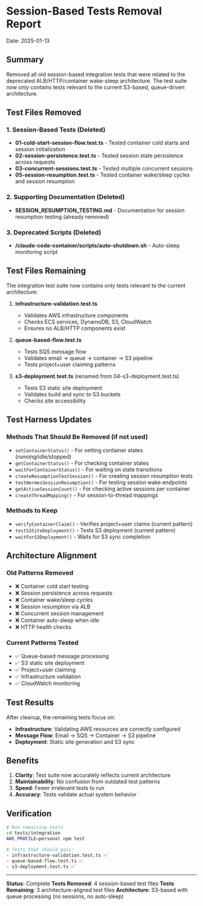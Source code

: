 # Session-Based Tests Removal Report
Date: 2025-01-13

## Summary

Removed all old session-based integration tests that were related to the deprecated ALB/HTTP/container wake-sleep architecture. The test suite now only contains tests relevant to the current S3-based, queue-driven architecture.

## Test Files Removed

### 1. Session-Based Tests (Deleted)
- **01-cold-start-session-flow.test.ts** - Tested container cold starts and session initialization
- **02-session-persistence.test.ts** - Tested session state persistence across requests
- **03-concurrent-sessions.test.ts** - Tested multiple concurrent sessions
- **05-session-resumption.test.ts** - Tested container wake/sleep cycles and session resumption

### 2. Supporting Documentation (Deleted)
- **SESSION_RESUMPTION_TESTING.md** - Documentation for session resumption testing (already removed)

### 3. Deprecated Scripts (Deleted)
- **/claude-code-container/scripts/auto-shutdown.sh** - Auto-sleep monitoring script

## Test Files Remaining

The integration test suite now contains only tests relevant to the current architecture:

1. **infrastructure-validation.test.ts**
   - Validates AWS infrastructure components
   - Checks ECS services, DynamoDB, S3, CloudWatch
   - Ensures no ALB/HTTP components exist

2. **queue-based-flow.test.ts**
   - Tests SQS message flow
   - Validates email → queue → container → S3 pipeline
   - Tests project+user claiming patterns

3. **s3-deployment.test.ts** (renamed from 04-s3-deployment.test.ts)
   - Tests S3 static site deployment
   - Validates build and sync to S3 buckets
   - Checks site accessibility

## Test Harness Updates

### Methods That Should Be Removed (if not used)
- `setContainerStatus()` - For setting container states (running/idle/stopped)
- `getContainerStatus()` - For checking container states
- `waitForContainerStatus()` - For waiting on state transitions
- `createResumptionTestSession()` - For creating session resumption tests
- `testHermesSessionResumption()` - For testing session wake endpoints
- `getActiveSessionCount()` - For checking active sessions per container
- `createThreadMapping()` - For session-to-thread mappings

### Methods to Keep
- `verifyContainerClaim()` - Verifies project+user claims (current pattern)
- `testS3SiteDeployment()` - Tests S3 deployment (current pattern)
- `waitForS3Deployment()` - Waits for S3 sync completion

## Architecture Alignment

### Old Patterns Removed
- ❌ Container cold start testing
- ❌ Session persistence across requests
- ❌ Container wake/sleep cycles
- ❌ Session resumption via ALB
- ❌ Concurrent session management
- ❌ Container auto-sleep when idle
- ❌ HTTP health checks

### Current Patterns Tested
- ✅ Queue-based message processing
- ✅ S3 static site deployment
- ✅ Project+user claiming
- ✅ Infrastructure validation
- ✅ CloudWatch monitoring

## Test Results

After cleanup, the remaining tests focus on:
- **Infrastructure**: Validating AWS resources are correctly configured
- **Message Flow**: Email → SQS → Container → S3 pipeline
- **Deployment**: Static site generation and S3 sync

## Benefits

1. **Clarity**: Test suite now accurately reflects current architecture
2. **Maintainability**: No confusion from outdated test patterns
3. **Speed**: Fewer irrelevant tests to run
4. **Accuracy**: Tests validate actual system behavior

## Verification

```bash
# Run remaining tests
cd tests/integration
AWS_PROFILE=personal npm test

# Tests that should pass:
- infrastructure-validation.test.ts ✅
- queue-based-flow.test.ts ✅
- s3-deployment.test.ts ✅
```

---

**Status**: Complete
**Tests Removed**: 4 session-based test files
**Tests Remaining**: 3 architecture-aligned test files
**Architecture**: S3-based with queue processing (no sessions, no auto-sleep)